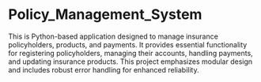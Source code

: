 # Policy_Management_System
This is Python-based application designed to manage insurance policyholders, products, and payments. It provides essential functionality for registering policyholders, managing their accounts, handling payments, and updating insurance products. This project emphasizes modular design and includes robust error handling for enhanced reliability.

